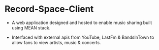 # Record-Space-Client

- A web application designed and hosted to enable music sharing built using MEAN stack.

- Interfaced with external apis from YouTube, LastFm & BandsInTown to allow fans to view artists, music & concerts.
